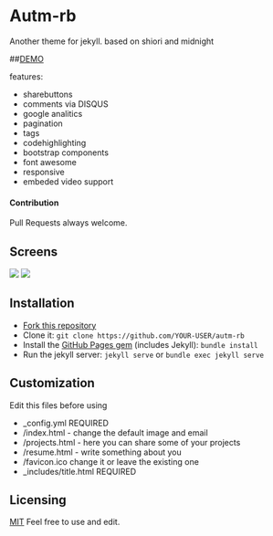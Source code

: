 # Autm-rb

Another theme for jekyll.
based on shiori and midnight

##[DEMO][demo]

features:

- sharebuttons
- comments via DISQUS
- google analitics
- pagination
- tags
- codehighlighting
- bootstrap components
- font awesome
- responsive
- embeded video support

#### Contribution
Pull Requests always welcome.

## Screens

![](http://i.imgur.com/i1OZoFF.png)
![](http://i.imgur.com/oc2ZfjH.png)

## Installation

- [Fork this repository][fork]
- Clone it: `git clone https://github.com/YOUR-USER/autm-rb`
- Install the [GitHub Pages gem][pages] (includes Jekyll): `bundle install`
- Run the jekyll server: `jekyll serve` or `bundle exec jekyll serve`

## Customization

Edit this files before using 
 
- _config.yml REQUIRED
- /index.html - change the default image and email
- /projects.html - here you can share some of your projects
- /resume.html - write something about you
- /favicon.ico change it or leave the existing one
- _includes/title.html REQUIRED

## Licensing

[MIT](https://github.com/railsr/autm-rb/blob/master/LICENSE) Feel free to use and edit.


[pages]: http://pages.github.com
[fork]: https://github.com/railsr/autm-rb/fork
[demo]: http://railsr.github.io/autm-rb/
